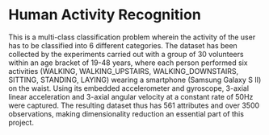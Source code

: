 # Human Activity Recognition

This is a multi-class classification problem wherein the activity of the user has to be classified into 6 different categories. The dataset has been collected by the experiments carried out with a group of 30 volunteers within an age bracket of 19-48 years, where each person performed six activities (WALKING, WALKING_UPSTAIRS, WALKING_DOWNSTAIRS, SITTING, STANDING, LAYING) wearing a smartphone (Samsung Galaxy S II) on the waist. Using its embedded accelerometer and gyroscope, 3-axial linear acceleration and 3-axial angular velocity at a constant rate of 50Hz were captured. The resulting dataset thus has 561 attributes and over 3500 observations, making dimensionality reduction an essential part of this project.
